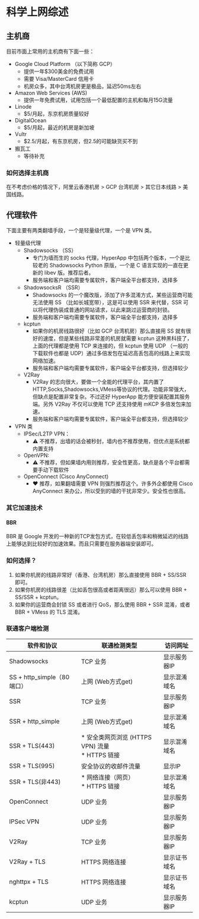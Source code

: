 # 科学上网综述


## 主机商

目前市面上常用的主机商有下面一些：

* Google Cloud Platform （以下简称 GCP）
    * 提供一年$300美金的免费试用
    * 需要 Visa/MasterCard 信用卡
    * 机房众多，其中台湾机房更是极品，延迟50ms左右
* Amazon Web Services (AWS)
    * 提供一年免费试用，试用包括一个最低配置的主机和每月15G流量
* Linode
    * $5/月起，东京机房质量较好
* DigitalOcean
    * $5/月起，最近的机房是新加坡
* Vultr
    * $2.5/月起，有东京机房，但2.5的可能缺货买不到
* 搬瓦工
    * 等待补充

### 如何选择主机商

在不考虑价格的情况下，阿里云香港机房 > GCP 台湾机房 > 其它日本线路 > 美国线路。


## 代理软件

下面主要有两类翻墙手段，一个是轻量级代理，一个是 VPN 类。


* 轻量级代理
    * Shadowsocks （SS）
        * 专门为墙而生的 socks 代理，HyperApp 中包括两个版本，一个是比较老的 Shadowsocks Python 原版，一个是 C 语言实现的一直在更新的 libev 版。推荐后者。
        * 服务端和客户端均需要专属软件，客户端全平台都支持，选择多
    * ShadowsocksR （SSR）
        * Shadowsocks 的一个魔改版，添加了许多混淆方式，某些运营商可能无法使用 SS （比如长城宽带），这是可以使用 SSR 来代替，SSR 可以将代理伪装成普通的网站请求，以此来跳过运营商的封锁。
        * 服务端和客户端均需要专属软件，客户端全平台都支持，选择多
    * kcptun
        * 如果你的机房线路很好（比如 GCP 台湾机房）那么直接用 SS 就有很好的速度，但是某些线路非常差的机房就需要 kcptun 这种黑科技了，上面的代理都是使用 TCP 来连接的，但 kcptun 使用 UDP （一般的下载软件也都是 UDP）通过多倍发包在延迟高丢包高的线路上来实现网络加速。
        * 服务端和客户端均需要专属软件，客户端全平台都支持，但选择较少
    * V2Ray
        * V2Ray 的志向很大，要做一个全能的代理平台，其内置了 HTTP,Socks,Shadowsocks,VMess等协议的代理。功能非常强大，但缺点是配置非常复杂。不过还好 HyperApp 能方便安装配置其服务端。另外 V2Ray 不仅可以使用 TCP 还支持使用 mKCP 多倍发包来加速。
        * 服务端和客户端均需要专属软件，客户端全平台都支持，但选择较少
* VPN 类
    * IPSec/L2TP VPN： 
        * ⚠️ 不推荐，出墙的话会被秒封，墙内也不推荐使用，但优点是系统都内置支持
    * OpenVPN: 
        * ⚠️ 不推荐，但如果墙内用则推荐，安全性更高，缺点是各个平台都需要手动下载软件
    * OpenConnect (Cisco AnyConnect) 
        * ❤️ 推荐，如果翻墙需要 VPN 则强烈推荐这个。许多外企都使用 Cisco AnyConnect 来办公，所以受到的墙的干扰非常少。安全性也很高。

### 其它加速技术

#### BBR

BBR 是 Google 开发的一种新的TCP发包方式，在较低丢包率和稍微延迟的线路上能够达到比较好的加速效果。而且只需要在服务器端安装即可。


### 如何选择？

1. 如果你机房的线路非常好（香港、台湾机房）那么直接使用 BBR + SS/SSR 即可。
2. 如果你机房的线路很差（比如丢包很高或者距离很远）那么可以使用 BBR + SS/SSR + kcptun。
3. 如果你的运营商会封锁 SS 或者进行 QoS，那么使用 BBR + SSR 混淆，或者 BBR + VMess 的 TLS 混淆。


### 联通客户端检测

| 软件和协议 | 联通检测类型 | 访问网址 |
| --------- | -------- | ---- |
| Shadowsocks | TCP 业务 | 显示服务器IP |
| SS + http_simple（80端口） | 上网 (Web方式get) | 显示混淆域名 |
| SSR | TCP 业务 | 显示服务器IP |
| SSR + http_simple | 上网 (Web方式get) | 显示混淆域名 | 
| SSR + TLS(443) | * 安全类网页浏览 (HTTPS VPN) 流量 <br/>* HTTPS 链接 | 显示混淆域名 |
| SSR + TLS(995) | 安全协议的收邮件流量 | 显示IP |
| SSR + TLS(非443) | * 网络连接（网页）<br/>* HTTPS 链接| 显示混淆域名 |
| OpenConnect | UDP 业务 | 显示服务器IP |
| IPSec VPN | UDP 业务 | 显示服务器IP |
| V2Ray | TCP 业务 | 显示服务器IP |
| V2Ray + TLS | HTTPS 网络连接 | 显示证书域名 |
| nghttpx + TLS | HTTPS 网络连接 | 显示证书域名 |
| kcptun | UDP 业务 | 显示服务器IP |
